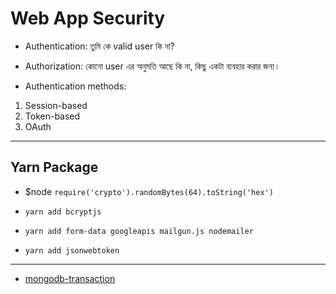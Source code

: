 # Web App Security

- Authentication: তুমি কে valid user কি না?
- Authorization: কোনো user এর অনুমতি আছে কি না, কিছু একটা ব্যবহার করার জন্য।

- Authentication methods:

1. Session-based
2. Token-based
3. OAuth

---

## Yarn Package

- $node `require('crypto').randomBytes(64).toString('hex')`

- `yarn add bcryptjs`
- `yarn add form-data googleapis mailgun.js nodemailer`
- `yarn add jsonwebtoken`

---

- [mongodb-transaction](https://medium.com/@radheyg11/mongodb-transaction-with-node-js-b81618bebae8)
